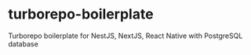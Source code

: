 # turborepo-boilerplate
Turborepo boilerplate for NestJS, NextJS, React Native with PostgreSQL database
